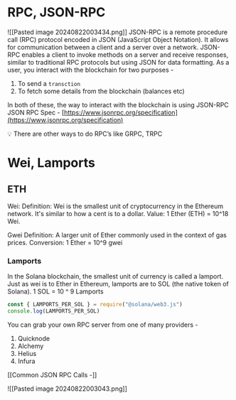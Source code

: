 # RPC, JSON-RPC
![[Pasted image 20240822003434.png]]
JSON-RPC is a remote procedure call (RPC) protocol encoded in JSON (JavaScript Object Notation). It allows for communication between a client and a server over a network. JSON-RPC enables a client to invoke methods on a server and receive responses, similar to traditional RPC protocols but using JSON for data formatting.
As a user, you interact with the blockchain for two purposes -
1. To send a `transction`
2. To fetch some details from the blockchain (balances etc)

In both of these, the way to interact with the blockchain is using JSON-RPC
JSON RPC Spec - [https://www.jsonrpc.org/specification](https://www.jsonrpc.org/specification)
<aside> 💡 There are other ways to do RPC’s like GRPC, TRPC

</aside>


# Wei, Lamports
## ETH
Wei:
Definition: Wei is the smallest unit of cryptocurrency in the Ethereum network. It's similar to how a cent is to a dollar.
Value: 1 Ether (ETH) = 10^18 Wei.

Gwei
Definition: A larger unit of Ether commonly used in the context of gas prices.
Conversion: 1 Ether = 10^9 gwei
### Lamports
In the Solana blockchain, the smallest unit of currency is called a lamport. Just as wei is to Ether in Ethereum, lamports are to SOL (the native token of Solana).
1 SOL = 10 ^ 9 Lamports
```JavaScript
const { LAMPORTS_PER_SOL } = require("@solana/web3.js") 
console.log(LAMPORTS_PER_SOL)
```
You can grab your own RPC server from one of many providers -
1. Quicknode
2. Alchemy
3. Helius
4. Infura

[[Common JSON RPC Calls -]]

![[Pasted image 20240822003043.png]]

